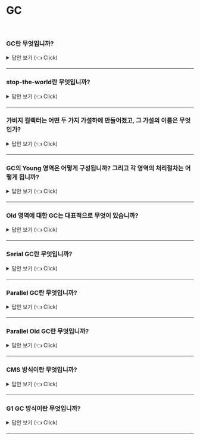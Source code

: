 # GC
<br>

### GC란 무엇입니까? 

<details>
   <summary> 답안 보기 (👈 Click)</summary>
<br />

+ 더 이상 참조되지 않는 객체를 모아서 정리하는 것을 의미합니다. 
</details>

-----------------------

### stop-the-world란 무엇입니까? 

<details>
   <summary> 답안 보기 (👈 Click)</summary>
<br />
[참고: https://d2.naver.com/helloworld/1329] 
   
+ stop-the-world란, GC를 실행하기 위해 JVM이 애플리케이션 실행을 멈추는 것을 의미합니다. <br>
  stop-the-world가 발생하면 GC를 실행하는 쓰레드를 제외한 나머지 쓰레드는 모두 작업을 멈춥니다. <br>
  GC 작업을 완료한 이후에야 중단했던 작업을 다시 시작합니다. <br> 
  어떤 GC 알고리즘을 사용하더라도 stop-the-world는 발생합니다. <br>
  대개의 경우 GC 튜닝이란 이 stop-the-world 시간을 줄이는 것입니다.  
</details>

-----------------------

### 가비지 컬렉터는 어떤 두 가지 가설하에 만들어졌고, 그 가설의 이름은 무엇인가? 

<details>
   <summary> 답안 보기 (👈 Click)</summary>
<br />
[참고: https://d2.naver.com/helloworld/1329] 
   
+ (1) 대부분의 객체는 금방 접근 불가능 상태(unreachable)가 됩니다. <br>
  (2) 오래된 객체에서 젊은 객체로의 참조는 아주 적게 존재합니다. <br>
  이러한 가설을 'weak generational hypothesis'라고 합니다. <br>
  이 가설의 장점을 최대한 살리기 위해서 HotSpot JVM에서는 크게 2개로 물리적 공간을 나누었습니다. <br>
  둘로 나눈 공간이 Young 영역과 Old영역입니다. <br> 
</details>

-----------------------

### GC의 Young 영역은 어떻게 구성됩니까? 그리고 각 영역의 처리절차는 어떻게 됩니까?

<details>
   <summary> 답안 보기 (👈 Click)</summary>
<br />
[참고: https://d2.naver.com/helloworld/1329] 
   
+ Young 영역은 3개의 영역으로 나뉘는데, 하나의 Eden 영역과 두 개의 Survivor 영역으로 나뉩니다. <br> 
  각 영역의 처리절차를 순서에 따라 기술하면 다음과 같습니다. <br> 
  
  1) 새로 생성한 대부분의 객체는 Eden 영역에 위치합니다. <br> 
  2) Eden 영역에서 GC가 한 번 발생한 후, 살아남은 객체는 Survivor 영역 중 하나로 이동합니다. <br> 
  3) Eden 영역에서 GC가 발생하면, 이미 살아남은 객체가 존재하는 Survivor 영역으로 객체가 계속 쌓입니다. <br> 
  4) 하나의 Survivor 영역이 가득 차게 되면, 그 중에서 살아남은 객체를 다른 Survivor 영역으로 이동합니다. <br> 
     그리고 가득찬 Survivor 영역은 아무 데이터도 없는 상태가 됩니다 <br>
  5) 이 과정을 반복하다가 계속해서 살아 남아 있는 객체는 Old 영역으로 이동합니다. 
  
  이 절차를 확인해보면 알겠지만, Survivor 영역 중 한 영역은 반드시 비어 있는 상태로 남아 있어야 합니다. <br> 
  만약 두 Survivor 영역에 모두 데이터가 존재하거나, 두 영역 모두 사용량이 0이라면, <br>
  여러분의 시스템은 정상적인 상황이 아니라고 생각하면 됩니다. 
</details>

-----------------------


### Old 영역에 대한 GC는 대표적으로 무엇이 있습니까?

<details>
   <summary> 답안 보기 (👈 Click)</summary>
<br />
[참고: https://d2.naver.com/helloworld/1329] 
   
+ Serial GC, Parellel GC, Parellel Old GC, CMS(Concurrent Mark&Sweep) GC, G1 GC가 있습니다. 
</details>

-----------------------

### Serial GC란 무엇입니까?

<details>
   <summary> 답안 보기 (👈 Click)</summary>
<br />
[참고: https://d2.naver.com/helloworld/1329] 
   
+ Serial GC는 Young 영역에서의 GC는 앞 절에서 설명한 방식을 사용합니다. <br> 
  Old 영역의 GC는 mark-sweep-compact라는 알고리즘을 사용합니다. <br> 
  이 알고리즘의 첫 단계는 Old 영역에 살아 있는 객체를 식별(Mark)하는 것입니다. <br> 
  그 다음에는 힙(heap)의 앞 부분부터 확인하여 살아 있는 것만 남깁니다. (Sweep) <br>
  마지막 단계에서는 각 객체들이 연속되게 쌓이도록 <br>
  힙의 가장 앞부분부터 채워서 객체가 존재하는 부분과 객체가 없는 부분으로 나눕니다. <br> 
  
  Serial GC는 적은 메모리와 CPU 코어 개수가 적을 때 적합한 방식입니다. <br> 
</details>

-----------------------

### Parallel GC란 무엇입니까?

<details>
   <summary> 답안 보기 (👈 Click)</summary>
<br />
[참고: https://d2.naver.com/helloworld/1329] 
   
+ Parallel GC는 Serial GC와 기본적인 알고리즘은 같습니다. <br> 
  그러나 Serial GC는 GC를 처리하는 스레드가 하나인 것에 비해, <br> 
  Parallel GC는 GC를 처리하는 쓰레드가 여러 개 입니다. <br> 
  그렇기 때문에 Parallel GC는 메모리가 충분하고, 코어의 개수가 많을 때 유리합니다. <br> 
  Parallel GC는 Throughput GC라고도 부릅니다. 
  
</details>

-----------------------

### Parallel Old GC란 무엇입니까?

<details>
   <summary> 답안 보기 (👈 Click)</summary>
<br />
[참고: https://d2.naver.com/helloworld/1329] 
   
+ Parallel Old GC는 JDK 5 update 6부터 제공한 GC 방식입니다. <br> 
  앞서 설명한 Parallel GC와 비교하여 Old 영역의 GC 알고리즘만 다릅니다. <br>
  이 방식은 Mark-Summary-Compaction 단계를 거칩니다. <br> 
  
  Summary 단계는 앞서 GC를 수행한 영역에 대해서 별도로 살아 있는 객체를 식별한다는 점에서 <br> 
  Mark-Sweep-Compaction 알고리즘의 Sweep 단계와 다르며,약간 더 복잡한 단계를 거칩니다. <br> 
</details>

-----------------------

### CMS 방식이란 무엇입니까?

<details>
   <summary> 답안 보기 (👈 Click)</summary>
<br />
[참고: https://d2.naver.com/helloworld/1329] 
  ![image](https://user-images.githubusercontent.com/8718430/205602525-ef16ef0b-2740-40b0-b769-00bb779e26c0.png)

+ CMS GC는 초기 Initial Mark 단계에서는 클래스 로더에서 가장 가까운 객체 중 살아 있는 객체만 찾는 것으로 끝냅니다. <br> 
  따라서 멈추는 시간은 매우 짤습니다. <br>
  그리고 Concurrent Mark 단계에서는 방금 살아있다고 확인한 객체에서 참조하고 있는 객체들을 따라가면서 확인한다. <br> 
  이 단계의 특징은 다른 스레드가 실행 중인 상태에서 동시에 진행된다는 것이다. <br> 
  
  그 다음 Remark 단계에서는 Concurrent Mark 단계에서 새로 추가되거나 참조가 끊긴 객체를 확인한다. <br> 
  마지막으로 Concurrent Sweep 단계에서는 쓰레기를 정리하는 작업을 실행한다. <br> 
  이 작업도 다른 스레드가 실행되고 있는 상황에서 진행한다. <br> 
  
  이러한 단계로 진행되는 GC 방식이기 때문에 stop-the-world 시간이 매우 짧다. <br> 
  모든 애플리케이션의 응답 속도가 매우 중요할 때, CMS GC를 사용하며, Low Latency GC라고도 부른다. <br> 
  
  그런데 CMS GC는 stop-the-world 시간이 짧다는 장점에 반해 다음과 같은 단점이 존재한다. <br> 
  (1) 다른 GC 방식보다 메모리와 CPU를 더 많이 사용한다. 
  (2) Compaction 단계가 기본적으로 제공되지 않는다. 
  
  따라서 CMS GC를 사용할 때에는 신중히 검토한 후에 사용해야 한다. <br> 
  그리고 조각난 메모리가 많아 Compaction 작업을 실행하면 <br> 
  다른 GC 방식의 stop-the-world 시간보다 stop-the-world 시간이 더 길기 때문에 <br>
  Compaction 작업이 얼마나 자주, 오랫동안 수행되는지 확인해야 한다. 
</details>

-----------------------


### G1 GC 방식이란 무엇입니까?

<details>
   <summary> 답안 보기 (👈 Click)</summary>
<br />
[참고: https://d2.naver.com/helloworld/1329] 
  ![image](https://user-images.githubusercontent.com/8718430/205602525-ef16ef0b-2740-40b0-b769-00bb779e26c0.png)

+ G1 GC는 바둑판의 각 영역에 객체를 할당하고 GC를 실행한다. <br> 
  그러다가, 해당 영역이 꽉 차면 다른 영역에서 객체를 할당하고 GC를 실행한다. <br> 
  즉, 지금까지 설명한 Young의 세 가지 영역에서 데이터가 Old영역으로 이동하는 단계가 <br>
  사라진 GC 방식이라고 이해하면 된다. <br>
  G1 GC는 장기적으로 말도 많고 탈도 많은 CMS GC를 대체하기 위해서 만들어졌다. <br> 
  
  G1 GC의 가장 큰 장점은 성능이다. 지금까지 설명한 어떤 GC 방식보다도 빠르다. 
</details>

-----------------------
